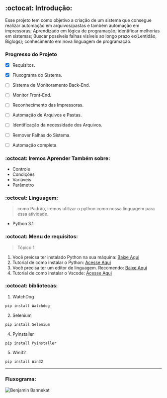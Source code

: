 ## :octocat: Introdução:

Esse projeto tem como objetivo a criação de um sistema que consegue realizar automação em arquivos/pastas e também automação em impressoras; Aprendizado em lógica de programação; identificar melhorias em sistemas; Buscar possíveis falhas visíveis ao longo prazo ex(Lentidão, Biglogs); conhecimento em nova linguagem de programação.

### Progresso do Projeto
- [x] Requisitos.
- [x] Fluxograma do Sistema.
- [ ] Sistema de Monitoramento Back-End.
- [ ] Monitor Front-End.
- [ ] Reconhecimento das Impressoras.
- [ ] Automação de Arquivos e Pastas.
- [ ] Identificação da necessidade dos Arquivos.
- [ ] Remover Falhas do Sistema. 
- [ ] Automação completa.


### :octocat: Iremos Aprender Também sobre:

+ Controle
+ Condições
+ Variáveis
+ Parâmetro


### :octocat: Linguagem:

> como Padrão, iremos utilizar o python como nossa linguagem para essa atividade.
+ Python 3.1


### :octocat: Menu de requisitos:

> Tópico 1
1) Você preicsa ter instalado Python na sua máquina: [Baixe Aqui](https://www.python.org/downloads/)
2) Tutorial de como instalar o Python: [Acesse Aqui](https://www.youtube.com/watch?v=KeDLsBmi3JA)
3) Você precisa ter um editor de linguagem. Recomendo: [Baixe Aqui](https://code.visualstudio.com/)
4) Tutorial de como instalar o Vscode: [Acesse Aqui](https://www.youtube.com/watch?v=_R6YslWRUFk)


### :octocat: biblíotecas: 

1) WatchDog 
```python
pip install Watchdog
```
2) Selenium
```python
pip install Selenium
```
4) Pyinstaller
```python
pip install Pyinstaller
```
5) Win32
```python
pip install Win32
```
---
### Fluxograma:

![Benjamin Bannekat](https://octodex.github.com/images/bannekat.png)